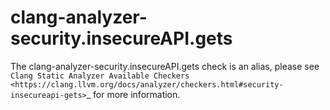 clang-analyzer-security.insecureAPI.gets
========================================

The clang-analyzer-security.insecureAPI.gets check is an alias, please
see
`Clang Static Analyzer Available Checkers <https://clang.llvm.org/docs/analyzer/checkers.html#security-insecureapi-gets>`\_
for more information.
